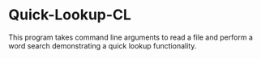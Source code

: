 # Quick-Lookup-CL
This program takes command line arguments to read a file and perform a word search demonstrating a quick lookup functionality.
